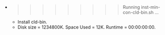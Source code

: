 * >>>>>>>>> Running inst-min-con-cld-bin.sh ...
  * Install cld-bin.
  * Disk size = 1234800K. Space Used = 12K. Runtime = 00:00:00:00.
